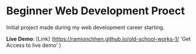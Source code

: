 # Beginner Web Development Proect
Initial project made during my web development career starting.

**Live Demo**: 
[Link] (https://ramjonchhen.github.io/old-school-works-1/ 'Get Access to live demo' )
